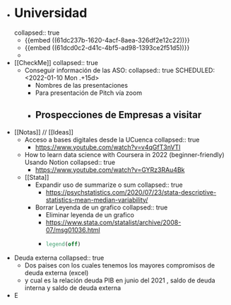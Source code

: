 - # Universidad
  collapsed:: true
	- {{embed ((61dc237b-1620-4acf-8aea-326df2e12c22))}}
	- {{embed ((61dcd0c2-d41c-4bf5-ad98-1393ce2f51d5))}}
	-
- [[CheckMe]]
  collapsed:: true
	- Conseguir información de las ASO:
	  collapsed:: true
	  SCHEDULED: <2022-01-10 Mon .+15d>
		- Nombres de las presentaciones
		- Para presentación de Pitch vía zoom
		- Prospecciones de Empresas a visitar
			-
- [[Notas]] // [[Ideas]]
	- Acceso a bases digitales desde la UCuenca
	  collapsed:: true
		- https://www.youtube.com/watch?v=v4qGfT3nVTI
	- How to learn data science with Coursera in 2022 (beginner-friendly) Usando Notion
	  collapsed:: true
		- https://www.youtube.com/watch?v=GYRz3RAu4Bk
	- [[Stata]]
		- Expandir uso de summarize o sum
		  collapsed:: true
			- https://psychstatistics.com/2020/07/23/stata-descriptive-statistics-mean-median-variability/
		- Borrar Leyenda de un grafico
		  collapsed:: true
			- Eliminar leyenda de un grafico
			- https://www.stata.com/statalist/archive/2008-07/msg01036.html
			- ```stata
			  legend(off)
			  ```
- Deuda externa 
  collapsed:: true
	- Dos paises con los cuales tenemos los mayores compromisos de deuda externa (excel)
	- y cual es la relación deuda PIB en junio del 2021 , saldo de deuda interna y saldo de deuda externa
- E